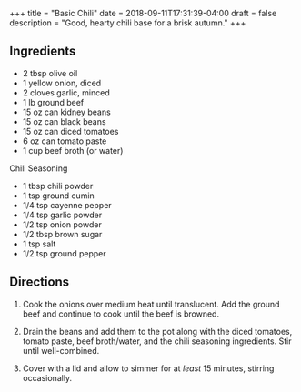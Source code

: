 +++
title = "Basic Chili"
date = 2018-09-11T17:31:39-04:00
draft = false
description = "Good, hearty chili base for a brisk autumn."
+++

## Ingredients

- 2 tbsp olive oil
- 1 yellow onion, diced
- 2 cloves garlic, minced
- 1 lb ground beef
- 15 oz can kidney beans
- 15 oz can black beans
- 15 oz can diced tomatoes
- 6 oz can tomato paste
- 1 cup beef broth (or water)

Chili Seasoning

- 1 tbsp chili powder
- 1 tsp ground cumin
- 1/4 tsp cayenne pepper
- 1/4 tsp garlic powder
- 1/2 tsp onion powder
- 1/2 tbsp brown sugar
- 1 tsp salt
- 1/2 tsp ground pepper

## Directions

1. Cook the onions over medium heat until translucent.
   Add the ground beef and continue to cook until the beef is browned.

2. Drain the beans and add them to the pot along with the diced tomatoes, tomato paste, beef broth/water, and the chili seasoning ingredients.
   Stir until well-combined.

3. Cover with a lid and allow to simmer for at _least_ 15 minutes, stirring occasionally.
